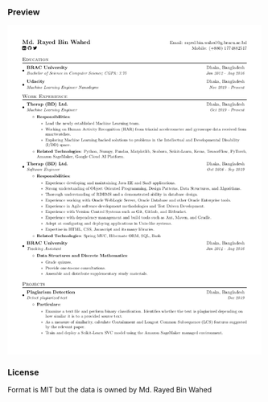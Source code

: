 ### Preview
![Resume Screenshot](/rayed_bin_wahed_resume.png)

### License
Format is MIT but the data is owned by Md. Rayed Bin Wahed
